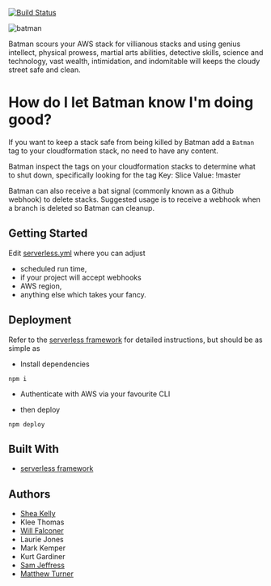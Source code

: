 [![Build Status](https://travis-ci.org/nib-health-funds/batman.svg?branch=master)](https://travis-ci.org/nib-health-funds/batman)

![batman](https://mi-od-live-s.legocdn.com/r/www/r/catalogs/-/media/catalogs/characters/dc/mugshots/mugshot%202016/76055_1to1_mf_mugshot_batman_01.png?l.r2=1858676167)

Batman scours your AWS stack for villianous stacks and using genius intellect, physical prowess, martial arts abilities, detective skills, science and technology, vast wealth, intimidation, and indomitable will keeps the cloudy street safe and clean.
# How do I let Batman know I'm doing good? 
If you want to keep a stack safe from being killed by Batman add a `Batman` tag to your cloudformation stack, no need to have any content. 

Batman inspect the tags on your cloudformation stacks to determine what to shut down, specifically looking for the tag
Key: Slice
Value: !master

Batman can also receive a bat signal (commonly known as a Github webhook) to delete stacks. Suggested usage is to receive a webhook when a branch is deleted so Batman can cleanup.


## Getting Started

Edit [serverless.yml](serverless.yml) where you can adjust
* scheduled run time,
* if your project will accept webhooks
* AWS region,
* anything else which takes your fancy.


## Deployment

Refer to the [serverless framework](!https://serverless.com/) for detailed instructions, but should be as simple as

* Install dependencies

```
npm i
```

* Authenticate with AWS via your favourite CLI

* then deploy

```
npm deploy
```

## Built With

* [serverless framework](!https://serverless.com/)


## Authors
* [Shea Kelly](https://github.com/sheakelly)
* Klee Thomas
* [Will Falconer](https://github.com/willfalconer)
* Laurie Jones
* Mark Kemper
* Kurt Gardiner
* [Sam Jeffress](https://github.com/samjeffress)
* [Matthew Turner](https://github.com/ramesius)

